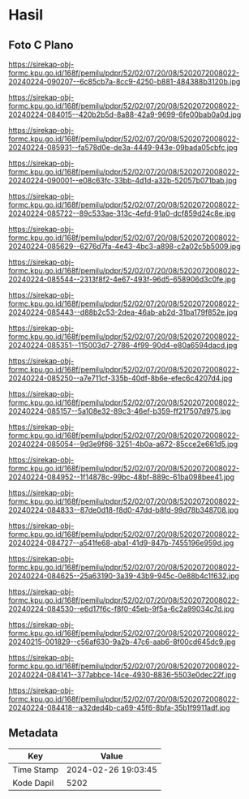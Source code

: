 # Hasil

## Foto C Plano

https://sirekap-obj-formc.kpu.go.id/168f/pemilu/pdpr/52/02/07/20/08/5202072008022-20240224-090207--6c85cb7a-8cc9-4250-b881-484388b3120b.jpg

https://sirekap-obj-formc.kpu.go.id/168f/pemilu/pdpr/52/02/07/20/08/5202072008022-20240224-084015--420b2b5d-8a88-42a9-9699-6fe00bab0a0d.jpg

https://sirekap-obj-formc.kpu.go.id/168f/pemilu/pdpr/52/02/07/20/08/5202072008022-20240224-085931--fa578d0e-de3a-4449-943e-09bada05cbfc.jpg

https://sirekap-obj-formc.kpu.go.id/168f/pemilu/pdpr/52/02/07/20/08/5202072008022-20240224-090001--e08c63fc-33bb-4d1d-a32b-52057b071bab.jpg

https://sirekap-obj-formc.kpu.go.id/168f/pemilu/pdpr/52/02/07/20/08/5202072008022-20240224-085722--89c533ae-313c-4efd-91a0-dcf859d24c8e.jpg

https://sirekap-obj-formc.kpu.go.id/168f/pemilu/pdpr/52/02/07/20/08/5202072008022-20240224-085629--6276d7fa-4e43-4bc3-a898-c2a02c5b5009.jpg

https://sirekap-obj-formc.kpu.go.id/168f/pemilu/pdpr/52/02/07/20/08/5202072008022-20240224-085544--2313f8f2-4e67-493f-96d5-658906d3c0fe.jpg

https://sirekap-obj-formc.kpu.go.id/168f/pemilu/pdpr/52/02/07/20/08/5202072008022-20240224-085443--d88b2c53-2dea-46ab-ab2d-31ba179f852e.jpg

https://sirekap-obj-formc.kpu.go.id/168f/pemilu/pdpr/52/02/07/20/08/5202072008022-20240224-085351--115003d7-2786-4f99-90d4-e80a6594dacd.jpg

https://sirekap-obj-formc.kpu.go.id/168f/pemilu/pdpr/52/02/07/20/08/5202072008022-20240224-085250--a7e711cf-335b-40df-8b6e-efec6c4207d4.jpg

https://sirekap-obj-formc.kpu.go.id/168f/pemilu/pdpr/52/02/07/20/08/5202072008022-20240224-085157--5a108e32-89c3-46ef-b359-ff217507d975.jpg

https://sirekap-obj-formc.kpu.go.id/168f/pemilu/pdpr/52/02/07/20/08/5202072008022-20240224-085054--9d3e9f66-3251-4b0a-a672-85cce2e661d5.jpg

https://sirekap-obj-formc.kpu.go.id/168f/pemilu/pdpr/52/02/07/20/08/5202072008022-20240224-084952--1f14878c-99bc-48bf-889c-61ba098bee41.jpg

https://sirekap-obj-formc.kpu.go.id/168f/pemilu/pdpr/52/02/07/20/08/5202072008022-20240224-084833--87de0d18-f8d0-47dd-b8fd-99d78b348708.jpg

https://sirekap-obj-formc.kpu.go.id/168f/pemilu/pdpr/52/02/07/20/08/5202072008022-20240224-084727--a541fe68-aba1-41d9-847b-7455196e959d.jpg

https://sirekap-obj-formc.kpu.go.id/168f/pemilu/pdpr/52/02/07/20/08/5202072008022-20240224-084625--25a63190-3a39-43b9-945c-0e88b4c1f632.jpg

https://sirekap-obj-formc.kpu.go.id/168f/pemilu/pdpr/52/02/07/20/08/5202072008022-20240224-084530--e6d17f6c-f8f0-45eb-9f5a-6c2a99034c7d.jpg

https://sirekap-obj-formc.kpu.go.id/168f/pemilu/pdpr/52/02/07/20/08/5202072008022-20240215-001829--c56af630-9a2b-47c6-aab6-8f00cd645dc9.jpg

https://sirekap-obj-formc.kpu.go.id/168f/pemilu/pdpr/52/02/07/20/08/5202072008022-20240224-084141--377abbce-14ce-4930-8836-5503e0dec22f.jpg

https://sirekap-obj-formc.kpu.go.id/168f/pemilu/pdpr/52/02/07/20/08/5202072008022-20240224-084418--a32ded4b-ca69-45f6-8bfa-35b1f9911adf.jpg


## Metadata

| Key        | Value               |
| ---------- | ------------------- |
| Time Stamp | 2024-02-26 19:03:45 |
| Kode Dapil | 5202                |



